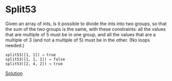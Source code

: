 # Split53
Given an array of ints, is it possible to divide the ints into two groups, so that the sum of the two groups is the same, with these constraints: all the values that are multiple of 5 must be in one group, and all the values that are a multiple of 3 (and not a multiple of 5) must be in the other. (No loops needed.)
```
split53([1, 1]) → true
split53([1, 1, 1]) → false
split53([2, 4, 2]) → true
```



[Solution](./src/Main.java)